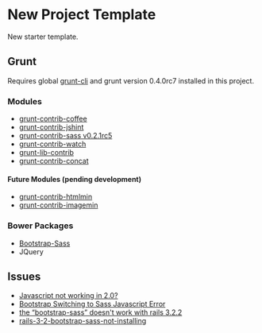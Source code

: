 # New Project Template
New starter template.

## Grunt
Requires global [grunt-cli](https://github.com/gruntjs/grunt-cli) and grunt version 0.4.0rc7 installed in this project. 

### Modules

* [grunt-contrib-coffee](https://github.com/gruntjs/grunt-contrib-coffee)
* [grunt-contrib-jshint](https://github.com/gruntjs/grunt-contrib-jshint)
* [grunt-contrib-sass v0.2.1rc5](https://github.com/gruntjs/grunt-contrib-sass)
* [grunt-contrib-watch](https://github.com/gruntjs/grunt-contrib-watch)
* [grunt-lib-contrib](https://github.com/gruntjs/grunt-lib-contrib)
* [grunt-contrib-concat](https://github.com/gruntjs/grunt-contrib-concat)

#### Future Modules (pending development)
 * [grunt-contrib-htmlmin](https://github.com/gruntjs/grunt-contrib-htmlmin)
 * [grunt-contrib-imagemin](https://github.com/gruntjs/grunt-contrib-imagemin)

### Bower Packages

* [Bootstrap-Sass](https://github.com/thomas-mcdonald/bootstrap-sass)
* JQuery 

## Issues

* [Javascript not working in 2.0?](https://github.com/thomas-mcdonald/bootstrap-sass/issues/48)
* [Bootstrap Switching to Sass Javascript Error](http://stackoverflow.com/questions/9912528/bootstrap-switching-to-sass-javascript-error)
* [the “bootstrap-sass” doesn't work with rails 3.2.2](http://stackoverflow.com/questions/9715470/the-bootstrap-sass-doesnt-work-with-rails-3-2-2)
* [rails-3-2-bootstrap-sass-not-installing](http://stackoverflow.com/questions/13285568/rails-3-2-bootstrap-sass-not-installing)
